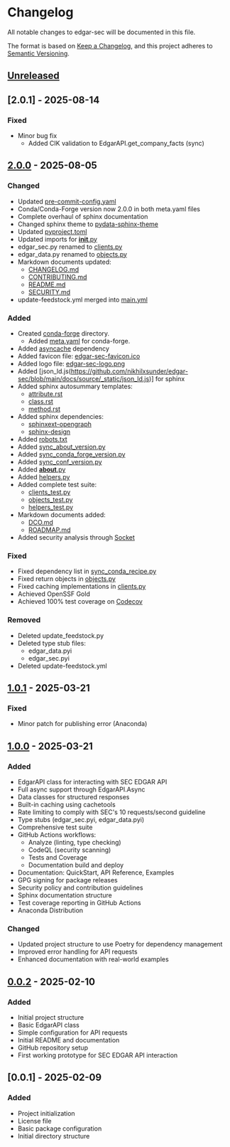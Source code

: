 # Changelog

All notable changes to edgar-sec will be documented in this file.

The format is based on [Keep a Changelog](https://keepachangelog.com/en/1.0.0/),
and this project adheres to [Semantic Versioning](https://semver.org/spec/v2.0.0.html).

## [Unreleased]

## [2.0.1] - 2025-08-14

### Fixed

- Minor bug fix
  - Added CIK validation to EdgarAPI.get_company_facts (sync)

## [2.0.0] - 2025-08-05

### Changed

- Updated [pre-commit-config.yaml](https://github.com/nikhilxsunder/edgar-sec/blob/main/.pre-commit-config.yaml)
- Conda/Conda-Forge version now 2.0.0 in both meta.yaml files
- Complete overhaul of sphinx documentation
- Changed sphinx theme to [pydata-sphinx-theme](https://pypi.org/project/pydata-sphinx-theme/)
- Updated [pyproject.toml](https://github.com/nikhilxsunder/edgar-sec/blob/main/pyproject.toml)
- Updated imports for [**init**.py](https://github.com/nikhilxsunder/edgar-sec/blob/main/src/edgar_sec/__init__.py)
- edgar_sec.py renamed to [clients.py](https://github.com/nikhilxsunder/edgar-sec/blob/main/src/edgar_sec/clients.py)
- edgar_data.py renamed to [objects.py](https://github.com/nikhilxsunder/edgar-sec/blob/main/src/edgar_sec/objects.py)
- Markdown documents updated:
  - [CHANGELOG.md](https://github.com/nikhilxsunder/edgar-sec/blob/main/CHANGELOG.md)
  - [CONTRIBUTING.md](https://github.com/nikhilxsunder/edgar-sec/blob/main/CONTRIBUTING.md)
  - [README.md](https://github.com/nikhilxsunder/edgar-sec/blob/main/README.md)
  - [SECURITY.md](https://github.com/nikhilxsunder/edgar-sec/blob/main/SECURITY.md)
- update-feedstock.yml merged into [main.yml](https://github.com/nikhilxsunder/fedfred/blob/main/.github/workflows/main.yml)

### Added

- Created [conda-forge](https://github.com/nikhilxsunder/edgar-sec/tree/main/conda-forge) directory.
  - Added [meta.yaml](https://github.com/nikhilxsunder/edgar-sec/blob/main/conda-forge/meta.yaml) for conda-forge.
- Added [asyncache](https://pypi.org/project/asyncache/) dependency
- Added favicon file: [edgar-sec-favicon.ico](https://github.com/nikhilxsunder/edgar-sec/blob/main/docs/source/_static/edgar-sec-favicon.ico)
- Added logo file: [edgar-sec-logo.png](https://github.com/nikhilxsunder/edgar-sec/blob/main/docs/source/_static/edgar-sec-logo.png)
- Added [json_ld.js(https://github.com/nikhilxsunder/edgar-sec/blob/main/docs/source/_static/json_ld.js)] for sphinx
- Added sphinx autosummary templates:
  - [attribute.rst](https://github.com/nikhilxsunder/edgar-sec/blob/main/docs/source/_templates/autosummary/attribute.rst)
  - [class.rst](https://github.com/nikhilxsunder/edgar-sec/blob/main/docs/source/_templates/autosummary/class.rst)
  - [method.rst](https://github.com/nikhilxsunder/edgar-sec/blob/main/docs/source/_templates/autosummary/method.rst)
- Added sphinx dependencies:
  - [sphinxext-opengraph](https://pypi.org/project/sphinxext-opengraph/)
  - [sphinx-design](https://pypi.org/project/sphinx_design/)
- Added [robots.txt](https://github.com/nikhilxsunder/edgar-sec/blob/main/docs/source/robots.txt)
- Added [sync_about_version.py](https://github.com/nikhilxsunder/edgar-sec/blob/main/scripts/sync_about_version.py)
- Added [sync_conda_forge_version.py](https://github.com/nikhilxsunder/edgar-sec/blob/main/scripts/sync_conda_forge_version.py)
- Added [sync_conf_version.py](https://github.com/nikhilxsunder/edgar-sec/blob/main/scripts/sync_conf_version.py)
- Added [**about**.py](https://github.com/nikhilxsunder/edgar-sec/blob/main/src/edgar_sec/__about__.py)
- Added [helpers.py](https://github.com/nikhilxsunder/edgar-sec/blob/main/src/edgar_sec/helpers.py)
- Added complete test suite:
  - [clients_test.py](https://github.com/nikhilxsunder/edgar-sec/blob/main/tests/clients_test.py)
  - [objects_test.py](https://github.com/nikhilxsunder/edgar-sec/blob/main/tests/objects_test.py)
  - [helpers_test.py](https://github.com/nikhilxsunder/edgar-sec/blob/main/tests/helpers_test.py)
- Markdown documents added:
  - [DCO.md](https://github.com/nikhilxsunder/edgar-sec/blob/main/DCO.md)
  - [ROADMAP.md](https://github.com/nikhilxsunder/edgar-sec/blob/main/ROADMAP.md)
- Added security analysis through [Socket](https://socket.dev/pypi/package/edgar-sec/overview)

### Fixed

- Fixed dependency list in [sync_conda_recipe.py](https://github.com/nikhilxsunder/edgar-sec/blob/main/scripts/sync_conda_recipe.py)
- Fixed return objects in [objects.py](https://github.com/nikhilxsunder/edgar-sec/blob/main/src/edgar_sec/objects.py)
- Fixed caching implementations in [clients.py](https://github.com/nikhilxsunder/edgar-sec/blob/main/src/edgar_sec/clients.py)
- Achieved OpenSSF Gold
- Achieved 100% test coverage on [Codecov](https://app.codecov.io/gh/nikhilxsunder/edgar-sec)

### Removed

- Deleted update_feedstock.py
- Deleted type stub files:
  - edgar_data.pyi
  - edgar_sec.pyi
- Deleted update-feedstock.yml

## [1.0.1] - 2025-03-21

### Fixed

- Minor patch for publishing error (Anaconda)

## [1.0.0] - 2025-03-21

### Added

- EdgarAPI class for interacting with SEC EDGAR API
- Full async support through EdgarAPI.Async
- Data classes for structured responses
- Built-in caching using cachetools
- Rate limiting to comply with SEC's 10 requests/second guideline
- Type stubs (edgar_sec.pyi, edgar_data.pyi)
- Comprehensive test suite
- GitHub Actions workflows:
  - Analyze (linting, type checking)
  - CodeQL (security scanning)
  - Tests and Coverage
  - Documentation build and deploy
- Documentation: QuickStart, API Reference, Examples
- GPG signing for package releases
- Security policy and contribution guidelines
- Sphinx documentation structure
- Test coverage reporting in GitHub Actions
- Anaconda Distribution

### Changed

- Updated project structure to use Poetry for dependency management
- Improved error handling for API requests
- Enhanced documentation with real-world examples

## [0.0.2] - 2025-02-10

### Added

- Initial project structure
- Basic EdgarAPI class
- Simple configuration for API requests
- Initial README and documentation
- GitHub repository setup
- First working prototype for SEC EDGAR API interaction

## [0.0.1] - 2025-02-09

### Added

- Project initialization
- License file
- Basic package configuration
- Initial directory structure

[Unreleased]: https://github.com/nikhilxsunder/edgar-sec/compare/v2.0.0...HEAD
[2.0.0]: https://github.com/nikhilxsunder/edgar-sec/compare/v1.0.1...v2.0.0
[1.0.1]: https://github.com/nikhilxsunder/edgar-sec/compare/v1.0.0...v1.0.1
[1.0.0]: https://github.com/nikhilxsunder/edgar-sec/compare/v0.0.2...v1.0.0
[0.0.2]: https://github.com/nikhilxsunder/edgar-sec/compare/v0.0.1...v0.0.2
